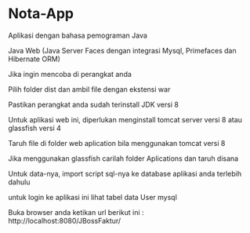 # Nota-App
Aplikasi dengan bahasa pemograman Java

Java Web (Java Server Faces dengan integrasi Mysql, Primefaces dan Hibernate ORM)

Jika ingin mencoba di perangkat anda

Pilih folder dist dan ambil file dengan ekstensi war

Pastikan perangkat anda sudah terinstall JDK versi 8

Untuk aplikasi web ini, diperlukan menginstall tomcat server versi 8 atau glassfish versi 4

Taruh file di folder web aplication bila menggunakan tomcat versi 8

Jika menggunakan glassfish carilah folder Aplications dan taruh disana



Untuk data-nya, import script sql-nya ke database aplikasi anda terlebih dahulu

untuk login ke aplikasi ini lihat tabel data User mysql

Buka browser anda ketikan url berikut ini : http://localhost:8080/JBossFaktur/

